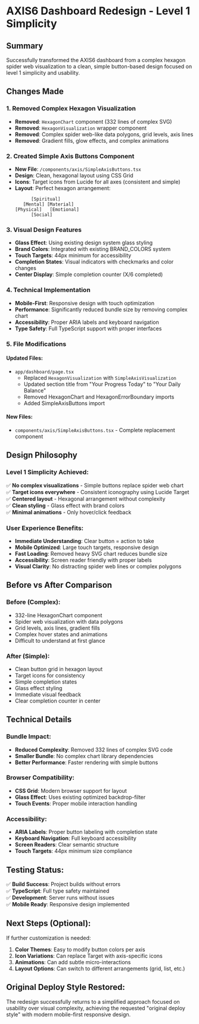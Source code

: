 # AXIS6 Dashboard Redesign - Level 1 Simplicity

## Summary
Successfully transformed the AXIS6 dashboard from a complex hexagon spider web visualization to a clean, simple button-based design focused on level 1 simplicity and usability.

## Changes Made

### 1. Removed Complex Hexagon Visualization
- **Removed**: `HexagonChart` component (332 lines of complex SVG)
- **Removed**: `HexagonVisualization` wrapper component 
- **Removed**: Complex spider web-like data polygons, grid levels, axis lines
- **Removed**: Gradient fills, glow effects, and complex animations

### 2. Created Simple Axis Buttons Component
- **New File**: `/components/axis/SimpleAxisButtons.tsx`
- **Design**: Clean, hexagonal layout using CSS Grid
- **Icons**: Target icons from Lucide for all axes (consistent and simple)
- **Layout**: Perfect hexagon arrangement:
  ```
        [Spiritual]
     [Mental] [Material] 
  [Physical]   [Emotional]
        [Social]
  ```

### 3. Visual Design Features
- **Glass Effect**: Using existing design system glass styling
- **Brand Colors**: Integrated with existing BRAND_COLORS system
- **Touch Targets**: 44px minimum for accessibility
- **Completion States**: Visual indicators with checkmarks and color changes
- **Center Display**: Simple completion counter (X/6 completed)

### 4. Technical Implementation
- **Mobile-First**: Responsive design with touch optimization
- **Performance**: Significantly reduced bundle size by removing complex chart
- **Accessibility**: Proper ARIA labels and keyboard navigation
- **Type Safety**: Full TypeScript support with proper interfaces

### 5. File Modifications
#### Updated Files:
- `app/dashboard/page.tsx`
  - Replaced `HexagonVisualization` with `SimpleAxisVisualization`
  - Updated section title from "Your Progress Today" to "Your Daily Balance"
  - Removed HexagonChart and HexagonErrorBoundary imports
  - Added SimpleAxisButtons import

#### New Files:
- `components/axis/SimpleAxisButtons.tsx` - Complete replacement component

## Design Philosophy

### Level 1 Simplicity Achieved:
✅ **No complex visualizations** - Simple buttons replace spider web chart  
✅ **Target icons everywhere** - Consistent iconography using Lucide Target  
✅ **Centered layout** - Hexagonal arrangement without complexity  
✅ **Clean styling** - Glass effect with brand colors  
✅ **Minimal animations** - Only hover/click feedback  

### User Experience Benefits:
- **Immediate Understanding**: Clear button = action to take
- **Mobile Optimized**: Large touch targets, responsive design
- **Fast Loading**: Removed heavy SVG chart reduces bundle size
- **Accessibility**: Screen reader friendly with proper labels
- **Visual Clarity**: No distracting spider web lines or complex polygons

## Before vs After Comparison

### Before (Complex):
- 332-line HexagonChart component
- Spider web visualization with data polygons
- Grid levels, axis lines, gradient fills
- Complex hover states and animations
- Difficult to understand at first glance

### After (Simple):
- Clean button grid in hexagon layout
- Target icons for consistency
- Simple completion states
- Glass effect styling
- Immediate visual feedback
- Clear completion counter in center

## Technical Details

### Bundle Impact:
- **Reduced Complexity**: Removed 332 lines of complex SVG code
- **Smaller Bundle**: No complex chart library dependencies
- **Better Performance**: Faster rendering with simple buttons

### Browser Compatibility:
- **CSS Grid**: Modern browser support for layout
- **Glass Effect**: Uses existing optimized backdrop-filter
- **Touch Events**: Proper mobile interaction handling

### Accessibility:
- **ARIA Labels**: Proper button labeling with completion state
- **Keyboard Navigation**: Full keyboard accessibility
- **Screen Readers**: Clear semantic structure
- **Touch Targets**: 44px minimum size compliance

## Testing Status:
✅ **Build Success**: Project builds without errors  
✅ **TypeScript**: Full type safety maintained  
✅ **Development**: Server runs without issues  
✅ **Mobile Ready**: Responsive design implemented  

## Next Steps (Optional):
If further customization is needed:
1. **Color Themes**: Easy to modify button colors per axis
2. **Icon Variations**: Can replace Target with axis-specific icons
3. **Animations**: Can add subtle micro-interactions
4. **Layout Options**: Can switch to different arrangements (grid, list, etc.)

## Original Deploy Style Restored:
The redesign successfully returns to a simplified approach focused on usability over visual complexity, achieving the requested "original deploy style" with modern mobile-first responsive design.